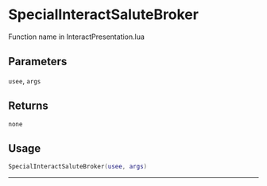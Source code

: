 # SpecialInteractSaluteBroker
Function name in InteractPresentation.lua
## Parameters
`usee`, `args`
## Returns
`none`
## Usage
```lua
SpecialInteractSaluteBroker(usee, args)
```
---
